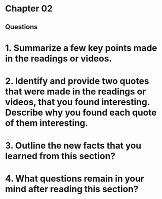 # Chapter 02 
## Questions  
# 1. Summarize a few key points made in the readings or videos.
# 2. Identify and provide two quotes that were made in the readings or videos, that you found interesting. Describe why you found each quote of them interesting.
# 3. Outline the new facts that you learned from this section?
# 4. What questions remain in your mind after reading this section?
